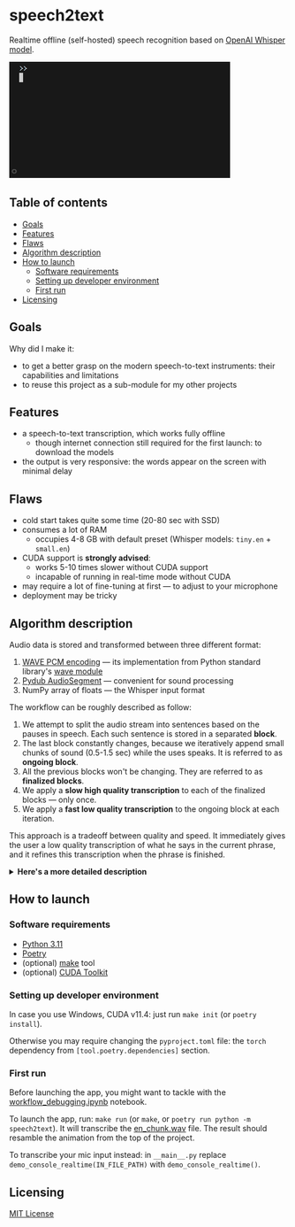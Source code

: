 <h1> speech2text </h1>

Realtime offline (self-hosted) speech recognition based on [OpenAI Whisper model](https://github.com/openai/whisper).

![preview](./speech2text.gif)


<h2> Table of contents </h2> 

- [Goals](#goals)
- [Features](#features)
- [Flaws](#flaws)
- [Algorithm description](#algorithm-description)
- [How to launch](#how-to-launch)
  - [Software requirements](#software-requirements)
  - [Setting up developer environment](#setting-up-developer-environment)
  - [First run](#first-run)
- [Licensing](#licensing)

## Goals
Why did I make it:
- to get a better grasp on the modern speech-to-text instruments: their capabilities and limitations
- to reuse this project as a sub-module for my other projects

## Features
- a speech-to-text transcription, which works fully offline
  - though internet connection still required for the first launch: to download the models
- the output is very responsive: the words appear on the screen with minimal delay

## Flaws
- cold start takes quite some time (20-80 sec with SSD)
- consumes a lot of RAM
  - occupies 4-8 GB with default preset (Whisper models: `tiny.en` + `small.en`)
- CUDA support is **strongly advised**:
  - works 5-10 times slower without CUDA support
  - incapable of running in real-time mode without CUDA
- may require a lot of fine-tuning at first — to adjust to your microphone
- deployment may be tricky

## Algorithm description

Audio data is stored and transformed between three different format:
1. [WAVE PCM encoding](https://en.wikipedia.org/wiki/Pulse-code_modulation) — its implementation from Python standard library's [wave module](https://docs.python.org/3/library/wave.html)
2. [Pydub AudioSegment](http://pydub.com) — convenient for sound processing
3. NumPy array of floats — the Whisper input format

The workflow can be roughly described as follow:
1. We attempt to split the audio stream into sentences based on the pauses in speech. Each such sentence is stored in a separated **block**.
2. The last block constantly changes, because we iteratively append small chunks of sound (0.5-1.5 sec) while the uses speaks. It is referred to as **ongoing block**.
3. All the previous blocks won't be changing. They are referred to as **finalized blocks**.
4. We apply a **slow high quality transcription** to each of the finalized blocks — only once.
5. We apply a **fast low quality transcription** to the ongoing block at each iteration.

This approach is a tradeoff between quality and speed. It immediately gives the user a low quality transcription of what he says in the current phrase, and it refines this transcription when the phrase is finished.

<details close="">
  <summary>
    <strong>Here's a more detailed description</strong>
  </summary>

```mermaid
flowchart TB

A([Sound source]) -->|sound| B(Listener)
B -->|data chunks| C(Accumulation)
C -->|binary data| D{{Preparations}}
D -->|NumPy f16 array| G(Transcribing)
G --> C
G -->|text| H([Text accumulated])
```
, where:
1. `Listener` provides a stream of fixed sized PCM-encoded binary chunks.
2. `Accumulation` — adds new binary chunks to the currently ongoing audio block.
3. `Preparations` — transforms binary data into NumPy array, and applies a lot of measures in order to increase the quality of transcription.
4. `Transcribing` — applies low quality transcription to the ongoing audio block, applies high quality transcription to the blocks to be finalized (if any), sends the ongoing block back to `Accumulation`.

<details close="">
  <summary>
    <strong>More about the `Preparations` stage</strong>
  </summary>

```mermaid
flowchart LR

C([in])
C -->|binary| D(Adjustment)
D -->|seg| E(Split on silence)
E -->|seg| F(Refinement)
F -->|NumPy array| G([out])
```
1. `Adjustment`
   - transforms `binary` (WAVE PCM encoding) to `seg` (Pydub AudioSegment)
   - may apply volume normalization
2. `Split on silence` — splits audio blocks on silence
   - all except the last block are marked to be finalized
3. `Refinement`
   - may apply human voice frequency amplification
   - may speed up the audio
   - applies normalization
   - converts to `mono, 16000 Hz`
   - converts to NumPy array of floats
   - may apply noise suppression
</details>
</details>

## How to launch
### Software requirements
- [Python 3.11](https://www.python.org/downloads/)
- [Poetry](https://python-poetry.org)
- (optional) [make](https://en.wikipedia.org/wiki/Make_(software)) tool
- (optional) [CUDA Toolkit](https://developer.nvidia.com/cuda-downloads)

### Setting up developer environment
In case you use Windows, CUDA v11.4: just run `make init` (or `poetry install`).

Otherwise you may require changing the `pyproject.toml` file: the `torch` dependency from `[tool.poetry.dependencies]` section.

### First run
Before launching the app, you might want to tackle with the [workflow_debugging.ipynb](speech2text/blob/main/speech2text/experiments/workflow_debugging.ipynb) notebook.

To launch the app, run: `make run` (or `make`, or `poetry run python -m speech2text`). It will transcribe the [en_chunk.wav](tests/audio_samples/en_chunk.wav) file. The result should resamble the animation from the top of the project.

To transcribe your mic input instead: in `__main__.py` replace `demo_console_realtime(IN_FILE_PATH)` with `demo_console_realtime()`.

## Licensing

[MIT License](LICENSE)